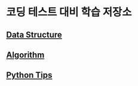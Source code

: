 # 코딩 테스트 대비 학습 저장소

## [Data Structure](/Data%20Structure)

## [Algorithm](/Algorithm)

## [Python Tips](/Python%20Tips)
